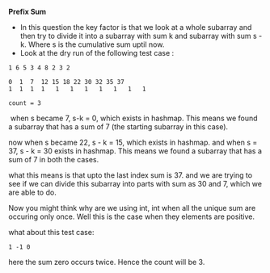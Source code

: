 **Prefix Sum**
* In this question the key factor is that we look at a whole subarray and then try to divide it into a subarray with sum k and subarray with sum s - k. Where s is the cumulative sum uptil now.
* Look at the dry run of the following test case :
​
```
1 6 5 3 4 8 2 3 2
​
0  1  7  12 15 18 22 30 32 35 37
1  1  1  1   1   1   1   1   1   1   1
​
count = 3
```
​
when s became 7, s-k = 0, which exists in hashmap. This means we found a subarray that has a sum of 7 (the starting subarray in this case).
​

now when s became 22, s - k = 15, which exists in hashmap. and when s = 37, s - k = 30 exists in hashmap. This means we found a subarray that has a sum of 7 in both the cases.
​

what this means is that upto the last index sum is 37. and we are trying to see if we can divide this subarray into parts with sum as 30 and 7, which we are able to do.
​

Now you might think why are we using int, int when all the unique sum are occuring only once. Well this is the case when they elements are positive.
​

what about this test case:
```
1 -1 0
```

here the sum zero occurs twice. Hence the count will be 3.
​
​
